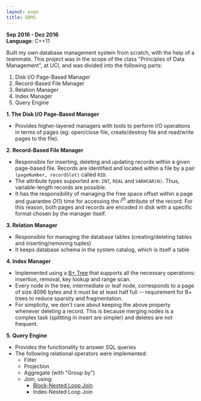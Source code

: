 ```yaml
---
layout: page
title: DBMS
---
```


**Sep 2016 - Dez 2016**  
**Language**: C++11

Built my own database management system from scratch, with the help of a teammate. This project was in the scope of the class "Principles of Data Management", at UCI, and was divided into the following parts:

1. Disk I/O Page-Based Manager
2. Record-Based File Manager
3. Relation Manager
4. Index Manager
5. Query Engine

**1. The Disk I/O Page-Based Manager**

* Provides higher-layered managers with tools to perform I/O operations in terms of pages (eg: open/close file, create/destroy file and read/write pages to the file).

**2. Record-Based File Manager**

* Responsible for inserting, deleting and updating records within a given page-based file. Records are identified and located within a file by a pair `(pageNumber, recordSlot)` called `RID`.
* The attribute types supported are: `INT`, `REAL` and `VARHCAR(N)`. Thus, variable-length records are possible.
* It has the responsibility of managing the free space offset within a page and guarantee $O(1)$ time for accessing the $i^{th}$ attribute of the record. For this reason, both pages and records are encoded in disk with a specific format chosen by the manager itself.

**3. Relation Manager**

* Responsible for managing the database tables (creating/deleting tables and inserting/removing tuples)
* It keeps database schema in the system catalog, which is itself a table

**4. Index Manager**

* Implemented using a [B+ Tree](https://en.wikipedia.org/wiki/B%2B_tree) that supports all the necessary operations: insertion, removal, key lookup and range scan.
* Every node in the tree, intermediate or leaf node, corresponds to a page of size 4096 bytes and it must be at least half full -- requirement for B+ trees to reduce sparsity and fragmentation.
* For simplicity, we don't care about keeping the above property whenever deleting a record. This is because merging nodes is a complex task (splitting in insert are simpler) and deletes are not frequent.

**5. Query Engine**

* Provides the functionality to answer SQL queries
* The following relational operators were implemented:
  * Filter
  * Projection
  * Aggregate (with "Group by")
  * Join, using:
    * [Block-Nested Loop Join](https://en.wikipedia.org/wiki/Block_nested_loop)
    * Index-Nested Loop Join

